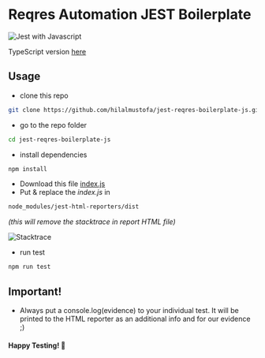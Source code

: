 # Reqres Automation JEST Boilerplate

![Jest with Javascript](https://i.ibb.co/vY1BS0Z/jestjs.png)

TypeScript version [here](https://github.com/hilalmustofa/jest-reqres-boilerplate-ts)

## Usage

- clone this repo
```bash
git clone https://github.com/hilalmustofa/jest-reqres-boilerplate-js.git
```
- go to the repo folder
```bash
cd jest-reqres-boilerplate-js
```
- install dependencies
```bash
npm install
```
- Download this file [index.js](https://drive.google.com/file/d/1vxMNWw5SPa00FyFmPfN1RggIuy7WVEMU/view?usp=sharing)
- Put & replace the *index.js* in 
```bash
node_modules/jest-html-reporters/dist
```
*(this will remove the stacktrace in report HTML file)*

![Stacktrace](https://i.ibb.co/z57y6hg/New-Project-2.png)

- run test
```bash
npm run test
```

## Important!

- Always put a console.log(evidence) to your individual test. It will be printed to the HTML reporter as an additional info and for our evidence ;)

#### Happy Testing! 👋